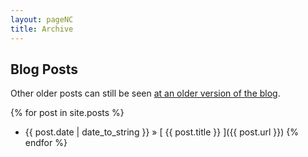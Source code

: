```yaml
---
layout: pageNC
title: Archive
---
```


## Blog Posts

Other older posts can still be seen [at an older version of the blog](http://purplecrowlidar.blogspot.ca).

{% for post in site.posts %}
  * {{ post.date | date_to_string }} &raquo; [ {{ post.title }} ]({{ post.url }})
{% endfor %}
